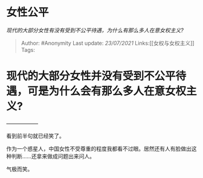 # 女性公平
*现代的大部分女性有没有受到不公平待遇，为什么有那么多人在意女权主义?*

> Author: #Anonymity
> Last update: *23/07/2021*
> Links:[[女权与女权主义]]
> Tags:

现代的大部分女性并没有受到不公平待遇，可是为什么会有那么多人在意女权主义?
=====================================

——————

看到前半句就已经笑了。

作为一个惑星人，中国女性不受尊重的程度我都看不过眼。居然还有人有脸做出这种判断……还拿来做成问题出来问人。

气极而笑。
